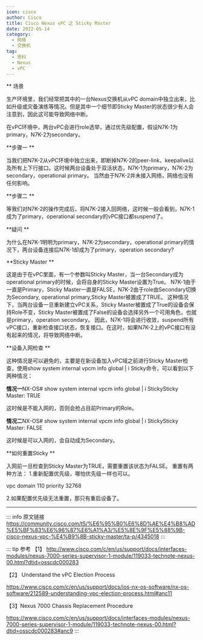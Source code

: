 ```yaml
---
icon: cisco
author: Cisco
title: Cisco Nexus vPC 之 Sticky Master
date: 2022-05-14
category:
  - 网络
  - 交换机
tag:
  - 思科
  - Nexus
  - vPC
---
```


** 场景

生产环境里，我们经常把其中的一台Nexus交换机从vPC domain中独立出来，比如升级或灾备演练等情况。但是其中一个细节即Sticky Master的状态很少有人会注意到，因此这可能导致网络中断。

在vPC环境中，两台vPC会进行role选举，通过优先级配置，假设N7K-1为primary，N7K-2为secondary。

**步骤一
**

当我们把N7K-2从vPC环境中独立出来，即断掉N7K-2的peer-link、keepalive以及所有上下行接口。这时候两台设备处于双活状态，N7K-1为primary，N7K-2为secondary，operational primary。
当然由于N7K-2并未接入网络，网络也没有任何影响。

**步骤二
**

等我们对N7K-2的操作完成后，将N7K-2接入回网络，这时候一般会看到，N7K-1成为了primary，operational secondary的vPC接口都suspend了。

**疑问
**

为什么在N7K-1明明为primary，N7K-2为secondary，operational primary的情况下，两台设备连接后N7K-1却成为了primary，operation secondary?

**Sticky Master
**

这是由于在vPC里面，有一个参数叫Sticky Master，当一台Secondary成为operational primary的时候，会将自身的Sticky Master设置为True。
N7K-1由于一直是Primary，Sticky Master一直是FALSE，N7K-2由于role由Secondary切换为Secondary, operational primary,Sticky Master被置成了TRUE。
这种情况下，当两台设备一旦重新建立vPC关系，Sticky Master被置成了True的设备会保持Role不变，Sticky Master被置成了False的设备会选择另外一个可用角色，也就是primary，operation secondary。
因此，N7K-1将会进行收敛，suspend所有vPC接口，重新检查接口状态，恢复接口。在这时，如果N7K-2上的vPC接口有没有起来的情况，将导致网络中断。

**设备入网检查
**

这种情况是可以避免的，主要是在新设备加入vPC域之前进行Sticky Master检查，使用show system internal vpcm info global | i Sticky命令，可以看到以下两种情况：

**情况一**NX-OS# show system internal vpcm info global | i StickySticky Master: TRUE

这时候是不能入网的，否则会抢占目前Primary的Role。

**情况二**NX-OS# show system internal vpcm info global | i StickySticky Master: FALSE

这时候是可以入网的，会自动成为Secondary。

**如何重置Sticky
**

入网前一旦检查到Sticky Master为TRUE，需要重置该状态为FALSE。
重置有两种方法：
1.重新配置优先级，哪怕优先级一样也可以。

vpc domain 110 priority 32768

2.如果配置优先级无法重置，那只有重启设备了。



---

::: info 原文链接
https://community.cisco.com/t5/%E6%95%B0%E6%8D%AE%E4%B8%AD%E5%BF%83%E6%96%87%E6%A1%A3/%E5%8E%9F%E5%88%9B-cisco-nexus-vpc-%E4%B9%8B-sticky-master/ta-p/4345018
:::

::: tip 参考
【1】  http://www.cisco.com/c/en/us/support/docs/interfaces-modules/nexus-7000-series-supervisor-1-module/119033-technote-nexus-00.html?dtid=osscdc000283

【2】  Understand the vPC Election Process  

https://www.cisco.com/c/en/us/support/docs/ios-nx-os-software/nx-os-software/212589-understanding-vpc-election-process.html#anc11

【3】Nexus 7000 Chassis Replacement Procedure  

https://www.cisco.com/c/en/us/support/docs/interfaces-modules/nexus-7000-series-supervisor-1-module/119033-technote-nexus-00.html?dtid=osscdc000283#anc9
:::
